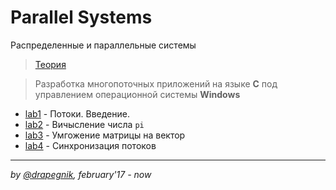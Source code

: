 # Parallel Systems
Распределенные и параллельные системы

> [Теория](https://drapegnik.github.io/bsu/programming/parallel-systems/theory.pdf)

> Разработка многопоточных приложений на языке **С** под управлением операционной системы **Windows**

* [lab1](https://github.com/Drapegnik/bsu/tree/master/programming/parallel-systems/lab1) - Потоки. Введение.
* [lab2](https://github.com/Drapegnik/bsu/tree/master/programming/parallel-systems/lab2) - Вичысление числа `pi`
* [lab3](https://github.com/Drapegnik/bsu/tree/master/programming/parallel-systems/lab3) - Умгожение матрицы на вектор
* [lab4](https://github.com/Drapegnik/bsu/tree/master/programming/parallel-systems/lab4) - Синхронизация потоков

***

*by [@drapegnik](https://github.com/Drapegnik), february'17 - now*